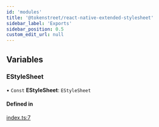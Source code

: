```yaml
---
id: 'modules'
title: '@tokenstreet/react-native-extended-stylesheet'
sidebar_label: 'Exports'
sidebar_position: 0.5
custom_edit_url: null
---
```


## Variables

### EStyleSheet

• `Const` **EStyleSheet**: `EStyleSheet`

#### Defined in

[index.ts:7](https://github.com/tokenstreet-tech/react-native-extended-stylesheet/blob/1dd58b7/packages/core/src/index.ts#L7)
